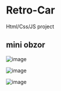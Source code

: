 # Retro-Car
Html/Css/JS project


<h2>mini obzor</h2>


![image](https://user-images.githubusercontent.com/82625479/170694093-585c3b47-73cb-4464-9da9-1edb71de5110.png)


![image](https://user-images.githubusercontent.com/82625479/170694281-3c21b20d-39c1-482c-815b-7580c9f6d9df.png)


![image](https://user-images.githubusercontent.com/82625479/170694347-dd219192-c345-4413-8c7e-586fde93c209.png)
